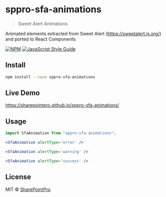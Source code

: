 # sppro-sfa-animations

> Sweet Alert Animations

Animated elements extracted from Sweet Alert (https://sweetalert.js.org/) and ported to React Components

[![NPM](https://img.shields.io/npm/v/sppro-sfa-animations.svg)](https://www.npmjs.com/package/sppro-sfa-animations) [![JavaScript Style Guide](https://img.shields.io/badge/code_style-standard-brightgreen.svg)](https://standardjs.com)

## Install

```bash
npm install --save sppro-sfa-animations
```

## Live Demo

https://sharepointpro.github.io/sppro-sfa-animations/

## Usage
```jsx
import SfaAnimation from "sppro-sfa-animations";
````

```jsx
<SfaAnimation alertType='error' />
```

```jsx
<SfaAnimation alertType='warning' />
```

```jsx
<SfaAnimation alertType='success' />
```

## License

MIT © [SharePointPro](https://github.com/SharePointPro)
